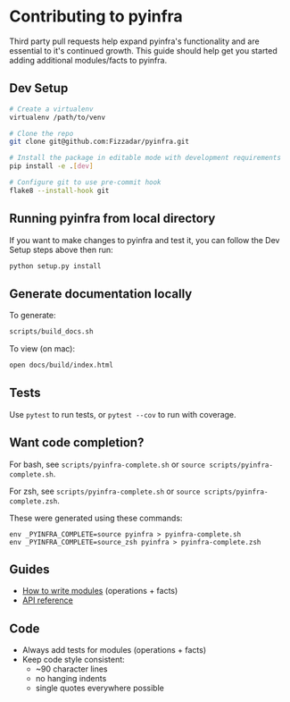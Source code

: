 # Contributing to pyinfra

Third party pull requests help expand pyinfra's functionality and are essential to it's continued growth. This guide should help get you started adding additional modules/facts to pyinfra.


## Dev Setup

```sh
# Create a virtualenv
virtualenv /path/to/venv

# Clone the repo
git clone git@github.com:Fizzadar/pyinfra.git

# Install the package in editable mode with development requirements
pip install -e .[dev]

# Configure git to use pre-commit hook
flake8 --install-hook git
```

## Running pyinfra from local directory
If you want to make changes to pyinfra and test it, you can follow the Dev Setup steps above then run:

```sh
python setup.py install
```

## Generate documentation locally

To generate:
```sh
scripts/build_docs.sh
```

To view (on mac):

```sh
open docs/build/index.html
```

## Tests

Use `pytest` to run tests, or `pytest --cov` to run with coverage.

## Want code completion?

For bash, see `scripts/pyinfra-complete.sh` or `source scripts/pyinfra-complete.sh`.

For zsh, see `scripts/pyinfra-complete.sh` or `source scripts/pyinfra-complete.zsh`.

These were generated using these commands:

```
env _PYINFRA_COMPLETE=source pyinfra > pyinfra-complete.sh
env _PYINFRA_COMPLETE=source_zsh pyinfra > pyinfra-complete.zsh
```

## Guides

+ [How to write modules](https://pyinfra.readthedocs.io/page/api/modules.html) (operations + facts)
+ [API reference](https://pyinfra.readthedocs.io/page/api/reference.html)


## Code

+ Always add tests for modules (operations + facts)
+ Keep code style consistent:
    - ~90 character lines
    - no hanging indents
    - single quotes everywhere possible
